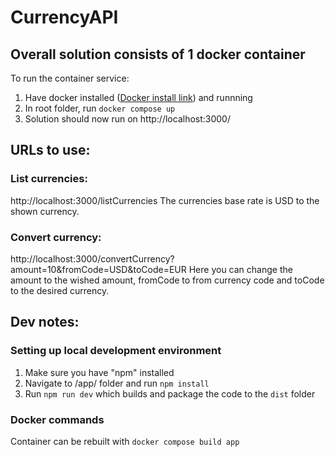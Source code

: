 # CurrencyAPI

## Overall solution consists of 1 docker container
To run the container service:
1. Have docker installed ([Docker install link](https://docs.docker.com/engine/install/)) and runnning 
2. In root folder, run `docker compose up`
3. Solution should now run on http://localhost:3000/

## URLs to use:
### List currencies:
http://localhost:3000/listCurrencies
The currencies base rate is USD to the shown currency.

### Convert currency:
http://localhost:3000/convertCurrency?amount=10&fromCode=USD&toCode=EUR
Here you can change the amount to the wished amount, fromCode to from currency code and toCode to the desired currency.

## Dev notes:
### Setting up local development environment
1. Make sure you have "npm" installed
2. Navigate to /app/ folder and run `npm install`
3. Run `npm run dev` which builds and package the code to the `dist` folder


### Docker commands
Container can be rebuilt with `docker compose build app`


